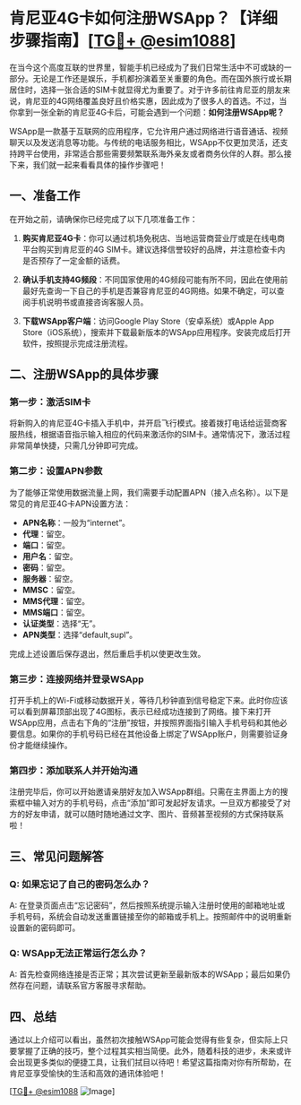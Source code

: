 # 肯尼亚4G卡如何注册WSApp？【详细步骤指南】[[TG💪+ @esim1088](https://t.me/s/esim1088)]

在当今这个高度互联的世界里，智能手机已经成为了我们日常生活中不可或缺的一部分。无论是工作还是娱乐，手机都扮演着至关重要的角色。而在国外旅行或长期居住时，选择一张合适的SIM卡就显得尤为重要了。对于许多前往肯尼亚的朋友来说，肯尼亚的4G网络覆盖良好且价格实惠，因此成为了很多人的首选。不过，当你拿到一张全新的肯尼亚4G卡后，可能会遇到一个问题：**如何注册WSApp呢？**

WSApp是一款基于互联网的应用程序，它允许用户通过网络进行语音通话、视频聊天以及发送消息等功能。与传统的电话服务相比，WSApp不仅更加灵活，还支持跨平台使用，非常适合那些需要频繁联系海外亲友或者商务伙伴的人群。那么接下来，我们就一起来看看具体的操作步骤吧！

## 一、准备工作

在开始之前，请确保你已经完成了以下几项准备工作：

1. **购买肯尼亚4G卡**：你可以通过机场免税店、当地运营商营业厅或是在线电商平台购买到肯尼亚的4G SIM卡。建议选择信誉较好的品牌，并注意检查卡内是否预存了一定金额的话费。

2. **确认手机支持4G频段**：不同国家使用的4G频段可能有所不同，因此在使用前最好先查询一下自己的手机是否兼容肯尼亚的4G网络。如果不确定，可以查阅手机说明书或直接咨询客服人员。

3. **下载WSApp客户端**：访问Google Play Store（安卓系统）或Apple App Store（iOS系统），搜索并下载最新版本的WSApp应用程序。安装完成后打开软件，按照提示完成注册流程。

## 二、注册WSApp的具体步骤

### 第一步：激活SIM卡

将新购入的肯尼亚4G卡插入手机中，并开启飞行模式。接着拨打电话给运营商客服热线，根据语音指示输入相应的代码来激活你的SIM卡。通常情况下，激活过程非常简单快捷，只需几分钟即可完成。

### 第二步：设置APN参数

为了能够正常使用数据流量上网，我们需要手动配置APN（接入点名称）。以下是常见的肯尼亚4G卡APN设置方法：

- **APN名称**：一般为“internet”。
- **代理**：留空。
- **端口**：留空。
- **用户名**：留空。
- **密码**：留空。
- **服务器**：留空。
- **MMSC**：留空。
- **MMS代理**：留空。
- **MMS端口**：留空。
- **认证类型**：选择“无”。
- **APN类型**：选择“default,supl”。

完成上述设置后保存退出，然后重启手机以使更改生效。

### 第三步：连接网络并登录WSApp

打开手机上的Wi-Fi或移动数据开关，等待几秒钟直到信号稳定下来。此时你应该可以看到屏幕顶部出现了4G图标，表示已经成功连接到了网络。接下来打开WSApp应用，点击右下角的“注册”按钮，并按照界面指引输入手机号码和其他必要信息。如果你的手机号码已经在其他设备上绑定了WSApp账户，则需要验证身份才能继续操作。

### 第四步：添加联系人并开始沟通

注册完毕后，你可以开始邀请亲朋好友加入WSApp群组。只需在主界面上方的搜索框中输入对方的手机号码，点击“添加”即可发起好友请求。一旦双方都接受了对方的好友申请，就可以随时随地通过文字、图片、音频甚至视频的方式保持联系啦！

## 三、常见问题解答

### Q: 如果忘记了自己的密码怎么办？
A: 在登录页面点击“忘记密码”，然后按照系统提示输入注册时使用的邮箱地址或手机号码，系统会自动发送重置链接至你的邮箱或手机上。按照邮件中的说明重新设置新的密码即可。

### Q: WSApp无法正常运行怎么办？
A: 首先检查网络连接是否正常；其次尝试更新至最新版本的WSApp；最后如果仍然存在问题，请联系官方客服寻求帮助。

## 四、总结

通过以上介绍可以看出，虽然初次接触WSApp可能会觉得有些复杂，但实际上只要掌握了正确的技巧，整个过程其实相当简便。此外，随着科技的进步，未来或许会出现更多类似的便捷工具，让我们拭目以待吧！希望这篇指南对你有所帮助，在肯尼亚享受愉快的生活和高效的通讯体验吧！

[[TG💪+ @esim1088](https://t.me/s/esim1088) ![Image](https://i.postimg.cc/4NQfJmqS/Snipaste-2025-05-13-00-14-12.png)]